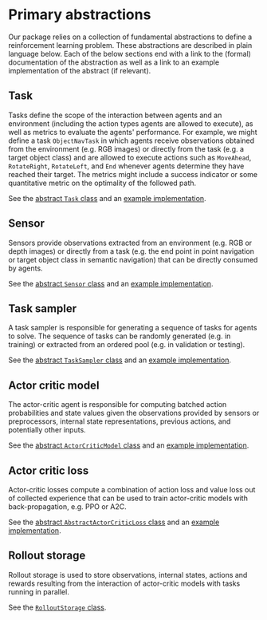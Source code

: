 # Primary abstractions

Our package relies on a collection of fundamental abstractions to define a reinforcement learning problem. These
abstractions are described in plain language below. Each of the below sections end with a link to the 
(formal) documentation of the abstraction as well as a link to an example implementation of the abstract (if relevant).

## Task

Tasks define the scope of the interaction between agents and an environment (including the action types agents are 
allowed to execute), as well as metrics to evaluate the agents' performance. For example, we might define a task 
`ObjectNavTask` in which agents receive observations obtained from the environment (e.g. RGB images) or directly from 
the task (e.g. a target object class) and are allowed to execute actions such as `MoveAhead`, `RotateRight`, 
`RotateLeft`, and `End` whenever agents determine they have reached their target. The metrics might include a
success indicator or some quantitative metric on the optimality of the followed path.  
 
See the [abstract `Task` class](/api/rl_base/task/#task) 
and an [example implementation](/api/rl_ai2thor/object_nav/tasks/#objectnavtask).

## Sensor

Sensors provide observations extracted from an environment (e.g. RGB or depth images) or directly from a task (e.g. the 
end point in point navigation or target object class in semantic navigation) that can be directly consumed by 
agents. 

See the [abstract `Sensor` class](/api/rl_base/sensor/#sensor) 
and an [example implementation](/api/rl_ai2thor/ai2thor_sensors).

## Task sampler

A task sampler is responsible for generating a sequence of tasks for agents to solve. The sequence of tasks can be 
randomly generated (e.g. in training) or extracted from an ordered pool (e.g. in validation or testing).

See the [abstract `TaskSampler` class](/api/rl_base/task/#tasksampler) 
and an [example implementation](/api/rl_ai2thor/object_nav/task_samplers/#objectnavtasksampler).

## Actor critic model

The actor-critic agent is responsible for computing batched action probabilities and state values given the 
observations provided by sensors or preprocessors, internal state representations, previous actions, and potentially 
other inputs.

See the [abstract `ActorCriticModel` class](/api/onpolicy_sync/policy/#actorcriticmodel) 
and an [example implementation](/api/models/object_nav_models/#objectnavtasksampler).

## Actor critic loss

Actor-critic losses compute a combination of action loss and value loss out of collected experience that can be used to 
train actor-critic models with back-propagation, e.g. PPO or A2C.

See the [abstract `AbstractActorCriticLoss` class](/api/onpolicy_sync/losses/abstract_loss#abstractactorcriticloss) 
and an [example implementation](/api/onpolicy_sync/losses/ppo/#ppo).

## Rollout storage

Rollout storage is used to store observations, internal states, actions and rewards resulting from the interaction of 
actor-critic models with tasks running in parallel.

See the [`RolloutStorage` class](/api/onpolicy_sync/storage/#rolloutstorage).
